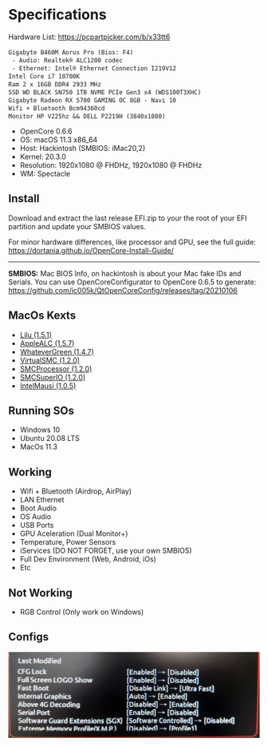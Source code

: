 # Specifications

Hardware List: https://pcpartpicker.com/b/x33tt6
```
Gigabyte B460M Aorus Pro (Bios: F4)
 - Audio: Realtek® ALC1200 codec
 - Ethernet: Intel® Ethernet Connection I219V12
Intel Core i7 10700K
Ram 2 x 16GB DDR4 2933 MHz
SSD WD BLACK SN750 1TB NVME PCIe Gen3 x4 (WDS100T3XHC)
Gigabyte Radeon RX 5700 GAMING OC 8GB - Navi 10
Wifi + Bluetooth Bcm94360cd
Monitor HP V225hz && DELL P2219H (3840x1080)
```

- OpenCore 0.6.6
- OS: macOS 11.3 x86_64
- Host: Hackintosh (SMBIOS: iMac20,2)
- Kernel: 20.3.0
- Resolution: 1920x1080 @ FHDHz, 1920x1080 @ FHDHz
- WM: Spectacle

## Install

Download and extract the last release EFI.zip to your the root of your EFI partition and update your SMBIOS values.

For minor hardware differences, like processor and GPU, see the full guide:
https://dortania.github.io/OpenCore-Install-Guide/

---

**SMBIOS:** Mac BIOS Info, on hackintosh is about your Mac fake IDs and Serials.
You can use OpenCoreConfigurator to OpenCore 0.6.5 to generate:
https://github.com/ic005k/QtOpenCoreConfig/releases/tag/20210106

## MacOs Kexts

- [Lilu (1.5.1)](https://github.com/acidanthera/Lilu/releases/tag/1.5.1)
- [AppleALC (1.5.7)](https://github.com/acidanthera/AppleALC/releases/tag/1.5.7)
- [WhateverGreen (1.4.7)](https://github.com/acidanthera/WhateverGreen/releases/tag/1.4.7)
- [VirtualSMC (1.2.0)](https://github.com/acidanthera/VirtualSMC/releases/tag/1.2.0)
- [SMCProcessor (1.2.0)](https://github.com/acidanthera/VirtualSMC/releases/tag/1.2.0)
- [SMCSuperIO (1.2.0)](https://github.com/acidanthera/VirtualSMC/releases/tag/1.2.0)
- [IntelMausi (1.0.5)](https://github.com/acidanthera/IntelMausi/releases/tag/1.0.5)

## Running SOs

- Windows 10
- Ubuntu 20.08 LTS
- MacOs 11.3

## Working

- Wifi + Bluetooth (Airdrop, AirPlay)
- LAN Ethernet
- Boot Audio
- OS Audio
- USB Ports
- GPU Aceleration (Dual Monitor+)
- Temperature, Power Sensors
- iServices (DO NOT FORGET, use your own SMBIOS)
- Full Dev Environment (Web, Android, iOs)
- Etc

## Not Working

- RGB Control (Only work on Windows)

## Configs

![Bios Config](images/BiosConfig.jpg)
